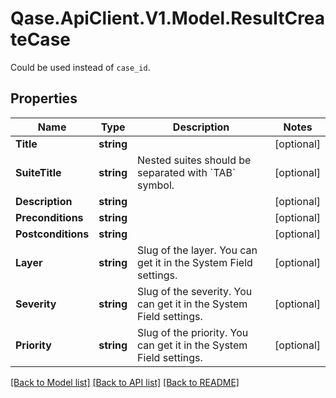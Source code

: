 # Qase.ApiClient.V1.Model.ResultCreateCase
Could be used instead of `case_id`.

## Properties

Name | Type | Description | Notes
------------ | ------------- | ------------- | -------------
**Title** | **string** |  | [optional] 
**SuiteTitle** | **string** | Nested suites should be separated with &#x60;TAB&#x60; symbol. | [optional] 
**Description** | **string** |  | [optional] 
**Preconditions** | **string** |  | [optional] 
**Postconditions** | **string** |  | [optional] 
**Layer** | **string** | Slug of the layer. You can get it in the System Field settings. | [optional] 
**Severity** | **string** | Slug of the severity. You can get it in the System Field settings. | [optional] 
**Priority** | **string** | Slug of the priority. You can get it in the System Field settings. | [optional] 

[[Back to Model list]](../../README.md#documentation-for-models) [[Back to API list]](../../README.md#documentation-for-api-endpoints) [[Back to README]](../../README.md)

